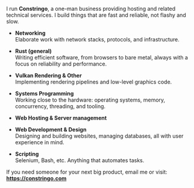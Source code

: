 I run **Constringo**, a one-man business providing hosting and related technical services. I build things that are fast and reliable, not flashy and slow.

- **Networking**  
  Elaborate work with network stacks, protocols, and infrastructure.

- **Rust (general)**  
  Writing efficient software, from browsers to bare metal, always with a focus on reliability and performance.

- **Vulkan Rendering & Other**  
  Implementing rendering pipelines and low-level graphics code.

- **Systems Programming**  
  Working close to the hardware: operating systems, memory, concurrency, threading, and tooling.

- **Web Hosting & Server management**
- **Web Development & Design**  
  Designing and building websites, managing databases, all with user experience in mind.

- **Scripting**  
  Selenium, Bash, etc. Anything that automates tasks.

If you need someone for your next big product, email me or visit: **https://constringo.com**
